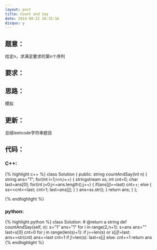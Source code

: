 ```yaml
---
layout: post
title: Count and Say
date: 2014-08-22 18:35:16
disqus: y
---
```


## 题意：
给定n，求满足要求的第n个序列

## 要求：


## 思路：
模拟

## 更新：
总结leetcode字符串题目

## 代码：

### C++:

{% highlight c++ %}
class Solution {
public:
    string countAndSay(int n) {
        string ans="1";
        for(int i=1;i<n;i++)
        {
            stringstream ss;
            int cnt=0;
            char last=ans[0];
            for(int j=0;j<=ans.length();j++)
            {
                if(ans[j]==last)
                    cnt++;
                else
                {
                    ss<<cnt<<last;
                    cnt=1;
                    last=ans[j];
                }
            }
            ans=ss.str();
        }
        return ans;
    }
};


 {% endhighlight %}
### python:

{% highlight python %}
class Solution:
    # @return a string
    def countAndSay(self, n):
        s="1"
        ans="1"
        for i in range(2,n+1):
            s=ans
            ans=""
            last=s[0]
            cnt=0
            for j in range(len(s)+1):
                if j==len(s) or s[j]!=last:
                    ans+=str(cnt)
                    ans+=last
                    cnt=1
                    if j!=len(s):
                        last=s[j]
                else:
                    cnt+=1
        return ans
 {% endhighlight %}
